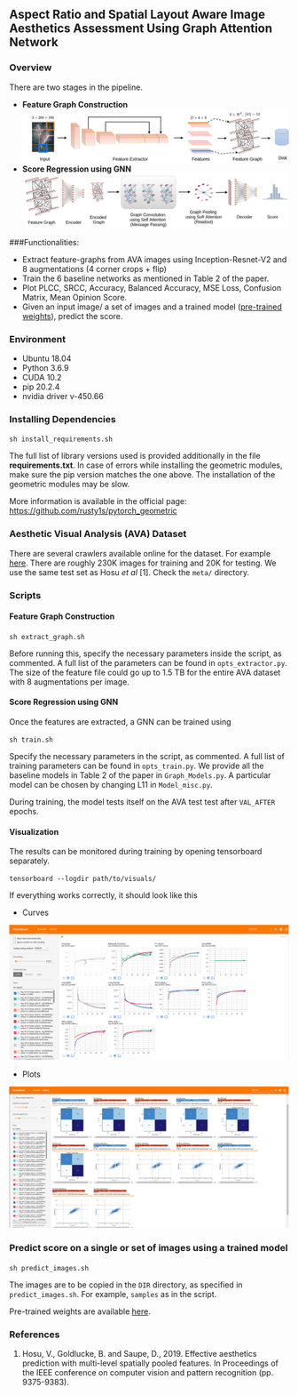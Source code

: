 ## Aspect Ratio and Spatial Layout Aware Image Aesthetics Assessment Using Graph Attention Network
### Overview
There are two stages in the pipeline. 
- **Feature Graph Construction**
![Alt text](figures/Architecture_(a).png "Title")
- **Score Regression using GNN**
![Alt text](figures/Architecture_(b).png "Title")

###Functionalities:
- Extract feature-graphs from AVA images using Inception-Resnet-V2 and 8 augmentations (4 corner crops + flip)
- Train the 6 baseline networks as mentioned in Table 2 of the paper.
- Plot PLCC, SRCC, Accuracy, Balanced Accuracy, MSE Loss, Confusion Matrix, Mean Opinion Score.
- Given an input image/ a set of images and a trained model ([pre-trained weights](https://drive.google.com/drive/folders/10kxMM7etoszz4LxLGczdmqsZORSy1OyV?usp=sharing)), predict the score.

### Environment
- Ubuntu 18.04
- Python 3.6.9
- CUDA 10.2
- pip 20.2.4
- nvidia driver v-450.66

### Installing Dependencies
``sh install_requirements.sh``

The full list of library versions used is provided additionally in the file **requirements.txt**. In case of errors while installing the geometric modules, make sure the pip version matches the one above. The installation of the geometric modules may be slow.

More information is available in the official page:
https://github.com/rusty1s/pytorch_geometric  

### Aesthetic Visual Analysis (AVA) Dataset
There are several crawlers available online for the dataset. For example [here](https://github.com/mtobeiyf/ava_downloader). There are roughly 230K images for training and 20K for testing. We use the same test set as Hosu *et al* [1]. Check the ``meta/`` directory.
### Scripts
#### Feature Graph Construction
`sh extract_graph.sh`

Before running this, specify the necessary parameters inside the script, as commented. A full list of the parameters can be found in ``opts_extractor.py``.
The size of the feature file could go up to 1.5 TB for the entire AVA dataset with 8 augmentations per image.
#### Score Regression using GNN
Once the features are extracted, a GNN can be trained using 

`sh train.sh`

Specify the necessary parameters in the script, as commented. A full list of training parameters can be found in
``opts_train.py``.
We provide all the baseline models in Table 2 of the paper in ``Graph_Models.py``. A 
particular model can be chosen by changing L11 in ``Model_misc.py``.

During training, the model tests itself on the AVA test test after ``VAL_AFTER`` epochs. 

#### Visualization
The results can be monitored during training by opening tensorboard separately.

`tensorboard --logdir path/to/visuals/`

If everything works correctly, it should look like this
- Curves

![Alt text](figures/Screenshot%20from%202020-11-21%2016-50-07.png "Title")

- Plots

![Alt text](figures/Screenshot%20from%202020-11-21%2016-58-04.png "Title")

### Predict score on a single or set of images using a trained model
``sh predict_images.sh``

The images are to be copied in the ``DIR`` directory, as specified in ``predict_images.sh``. For example, ``samples`` as in the script.

Pre-trained weights are available [here](https://drive.google.com/drive/folders/10kxMM7etoszz4LxLGczdmqsZORSy1OyV?usp=sharing).
### References
1. Hosu, V., Goldlucke, B. and Saupe, D., 2019. Effective aesthetics prediction with multi-level spatially pooled features. In Proceedings of the IEEE conference on computer vision and pattern recognition (pp. 9375-9383).